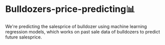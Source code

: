# Bulldozers-price-predicting📊

We're predicting the salesprice of bulldozer using machine learning regression models, which works on past sale data of bulldozers to predict future salesprice.
